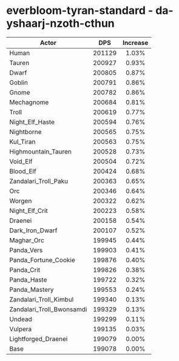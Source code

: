 # everbloom-tyran-standard - da-yshaarj-nzoth-cthun
| Actor | DPS | Increase |
|---|:---:|:---:|
|Human|201129|1.03%|
|Tauren|200927|0.93%|
|Dwarf|200805|0.87%|
|Goblin|200791|0.86%|
|Gnome|200782|0.86%|
|Mechagnome|200684|0.81%|
|Troll|200619|0.77%|
|Night_Elf_Haste|200594|0.76%|
|Nightborne|200565|0.75%|
|Kul_Tiran|200563|0.75%|
|Highmountain_Tauren|200528|0.73%|
|Void_Elf|200504|0.72%|
|Blood_Elf|200424|0.68%|
|Zandalari_Troll_Paku|200363|0.65%|
|Orc|200346|0.64%|
|Worgen|200322|0.62%|
|Night_Elf_Crit|200223|0.58%|
|Draenei|200158|0.54%|
|Dark_Iron_Dwarf|200107|0.52%|
|Maghar_Orc|199945|0.44%|
|Panda_Vers|199903|0.41%|
|Panda_Fortune_Cookie|199876|0.40%|
|Panda_Crit|199826|0.38%|
|Panda_Haste|199722|0.32%|
|Panda_Mastery|199553|0.24%|
|Zandalari_Troll_Kimbul|199340|0.13%|
|Zandalari_Troll_Bwonsamdi|199329|0.13%|
|Undead|199299|0.11%|
|Vulpera|199135|0.03%|
|Lightforged_Draenei|199079|0.00%|
|Base|199078|0.00%|
